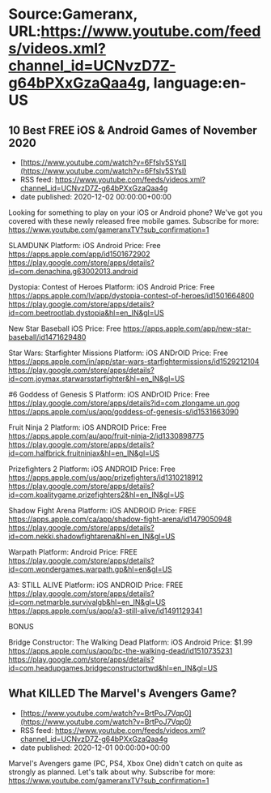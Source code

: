 # Source:Gameranx, URL:https://www.youtube.com/feeds/videos.xml?channel_id=UCNvzD7Z-g64bPXxGzaQaa4g, language:en-US

## 10 Best FREE iOS & Android Games of November 2020
 - [https://www.youtube.com/watch?v=6Ffslv5SYsI](https://www.youtube.com/watch?v=6Ffslv5SYsI)
 - RSS feed: https://www.youtube.com/feeds/videos.xml?channel_id=UCNvzD7Z-g64bPXxGzaQaa4g
 - date published: 2020-12-02 00:00:00+00:00

Looking for something to play on your iOS or Android phone? We've got you covered with these newly released free mobile games.
Subscribe for more: https://www.youtube.com/gameranxTV?sub_confirmation=1

SLAMDUNK
Platform: iOS Android
Price: Free
https://apps.apple.com/app/id1501672902
https://play.google.com/store/apps/details?id=com.denachina.g63002013.android

Dystopia: Contest of Heroes
Platform: iOS Android
Price: Free
https://apps.apple.com/lv/app/dystopia-contest-of-heroes/id1501664800
https://play.google.com/store/apps/details?id=com.beetrootlab.dystopia&hl=en_IN&gl=US

New Star Baseball 
iOS
Price: Free
https://apps.apple.com/app/new-star-baseball/id1471629480

Star Wars: Starfighter Missions
Platform: iOS ANDrOID
Price: Free
https://apps.apple.com/in/app/star-wars-starfightermissions/id1529212104
https://play.google.com/store/apps/details?id=com.joymax.starwarsstarfighter&hl=en_IN&gl=US

#6 Goddess of Genesis S
Platform: iOS ANDrOID
Price: Free
https://play.google.com/store/apps/details?id=com.zlongame.un.gog
https://apps.apple.com/us/app/goddess-of-genesis-s/id1531663090


Fruit Ninja 2
Platform: iOS ANDROID
Price: Free
https://apps.apple.com/au/app/fruit-ninja-2/id1330898775
https://play.google.com/store/apps/details?id=com.halfbrick.fruitninjax&hl=en_IN&gl=US


Prizefighters 2
Platform: iOS ANDROID
Price: Free
https://apps.apple.com/us/app/prizefighters/id1310218912
https://play.google.com/store/apps/details?id=com.koalitygame.prizefighters2&hl=en_IN&gl=US

Shadow Fight Arena
Platform: iOS ANDROID
Price: FREE
https://apps.apple.com/ca/app/shadow-fight-arena/id1479050948
https://play.google.com/store/apps/details?id=com.nekki.shadowfightarena&hl=en_IN&gl=US


Warpath
Platform: Android
Price: FREE
https://play.google.com/store/apps/details?id=com.wondergames.warpath.gp&hl=en&gl=US


A3: STILL ALIVE
Platform: iOS ANDROID
Price: FREE
https://play.google.com/store/apps/details?id=com.netmarble.survivalgb&hl=en_IN&gl=US
https://apps.apple.com/us/app/a3-still-alive/id1491129341



BONUS


Bridge Constructor: The Walking Dead
Platform: iOS Android
Price: $1.99
https://apps.apple.com/us/app/bc-the-walking-dead/id1510735231
https://play.google.com/store/apps/details?id=com.headupgames.bridgeconstructortwd&hl=en_IN&gl=US

## What KILLED The Marvel's Avengers Game?
 - [https://www.youtube.com/watch?v=BrtPoJ7Vqp0](https://www.youtube.com/watch?v=BrtPoJ7Vqp0)
 - RSS feed: https://www.youtube.com/feeds/videos.xml?channel_id=UCNvzD7Z-g64bPXxGzaQaa4g
 - date published: 2020-12-01 00:00:00+00:00

Marvel's Avengers game (PC, PS4, Xbox One) didn't catch on quite as strongly as planned. Let's talk about why.
Subscribe for more: https://www.youtube.com/gameranxTV?sub_confirmation=1

